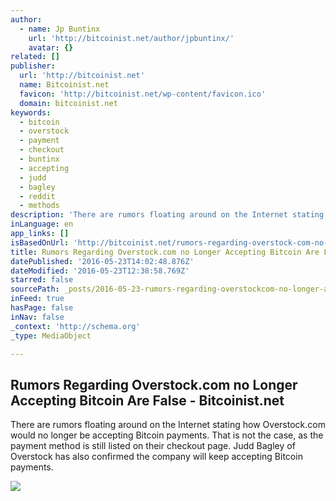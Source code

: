 ```yaml
---
author:
  - name: Jp Buntinx
    url: 'http://bitcoinist.net/author/jpbuntinx/'
    avatar: {}
related: []
publisher:
  url: 'http://bitcoinist.net'
  name: Bitcoinist.net
  favicon: 'http://bitcoinist.net/wp-content/favicon.ico'
  domain: bitcoinist.net
keywords:
  - bitcoin
  - overstock
  - payment
  - checkout
  - buntinx
  - accepting
  - judd
  - bagley
  - reddit
  - methods
description: 'There are rumors floating around on the Internet stating how Overstock.com would no longer be accepting Bitcoin payments. That is not the case, as the payment method is still listed on their checkout page. Judd Bagley of Overstock has also confirmed the company will keep accepting Bitcoin payments.'
inLanguage: en
app_links: []
isBasedOnUrl: 'http://bitcoinist.net/rumors-regarding-overstock-com-no-longer-accepting-bitcoin-are-false/'
title: Rumors Regarding Overstock.com no Longer Accepting Bitcoin Are False - Bitcoinist.net
datePublished: '2016-05-23T14:02:48.876Z'
dateModified: '2016-05-23T12:38:58.769Z'
starred: false
sourcePath: _posts/2016-05-23-rumors-regarding-overstockcom-no-longer-accepting-bitcoin-a.md
inFeed: true
hasPage: false
inNav: false
_context: 'http://schema.org'
_type: MediaObject

---
```

<article style=""><h1>Rumors Regarding Overstock.com no Longer Accepting Bitcoin Are False - Bitcoinist.net</h1><p>There are rumors floating around on the Internet stating how Overstock.com would no longer be accepting Bitcoin payments. That is not the case, as the payment method is still listed on their checkout page. Judd Bagley of Overstock has also confirmed the company will keep accepting Bitcoin payments.</p><img src="http://bitcoinist.net/wp-content/uploads/2016/05/Overstock.com_.png" /></article>